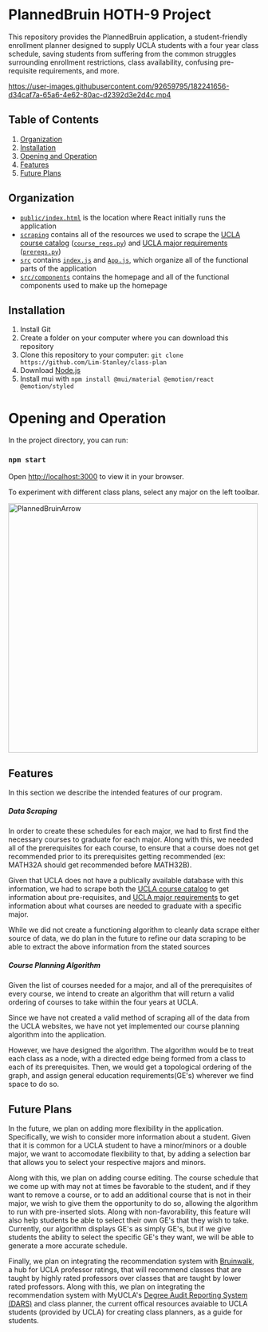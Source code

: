 # PlannedBruin HOTH-9 Project
This repository provides the PlannedBruin application, a student-friendly enrollment planner designed to supply UCLA students with a four year class schedule, saving students from suffering from the common struggles surrounding enrollment restrictions, class availability, confusing pre-requisite requirements, and more.

https://user-images.githubusercontent.com/92659795/182241656-d34caf7a-65a6-4e62-80ac-d2392d3e2d4c.mp4

## Table of Contents
1. [Organization](#organization)
2. [Installation](#installation)
3. [Opening and Operation](#opening-and-operation)
4. [Features](#features)
5. [Future Plans](#future-plans)

## Organization
- [`public/index.html`](public/index.html) is the location where React initially runs the application
- [`scraping`](scraping) contains all of the resources we used to scrape the [UCLA course catalog](https://registrar.ucla.edu/academics/course-descriptions) ([`course_reqs.py`](scraping/course_reqs.py)) and [UCLA major requirements](https://admission.ucla.edu/apply/majors) ([`prereqs.py`](scraping/prereqs.py))
- [`src`](src) contains [`index.js`](src/index.js) and [`App.js`](src/App.js), which organize all of the functional parts of the application
- [`src/components`](src/components) contains the homepage and all of the functional components used to make up the homepage 

## Installation

1. Install Git
2. Create a folder on your computer where you can download this repository
3. Clone this repository to your computer: `git clone https://github.com/Lim-Stanley/class-plan`
4. Download [Node.js](https://nodejs.org/en/)
5. Install mui with `npm install @mui/material @emotion/react @emotion/styled`

# Opening and Operation

In the project directory, you can run:

### `npm start`

Open [http://localhost:3000](http://localhost:3000) to view it in your browser.

To experiment with different class plans, select any major on the left toolbar.

<img width="500" alt="PlannedBruinArrow" src="https://user-images.githubusercontent.com/92659795/182254080-4942cbc3-3e34-47ba-ada2-76af9657ff53.png">


## Features
In this section we describe the intended features of our program.
##### Data Scraping
In order to create these schedules for each major, we had to first find the necessary courses to graduate for each major. Along with this, we needed all of the prerequisites for each course, to ensure that a course does not get recommended prior to its prerequisites getting recommended (ex: MATH32A should get recommended before MATH32B).

Given that UCLA does not have a publically available database with this information, we had to scrape both the [UCLA course catalog](https://registrar.ucla.edu/academics/course-descriptions) to get information about pre-requisites, and [UCLA major requirements](https://admission.ucla.edu/apply/majors) to get information about what courses are needed to graduate with a specific major. 

While we did not create a functioning algorithm to cleanly data scrape either source of data, we do plan in the future to refine our data scraping to be able to extract the above information from the stated sources

##### Course Planning Algorithm
Given the list of courses needed for a major, and all of the prerequisites of every course, we intend to create an algorithm that will return a valid ordering of courses to take within the four years at UCLA.

Since we have not created a valid method of scraping all of the data from the UCLA websites, we have not yet implemented our course planning algorithm into the application.

However, we have designed the algorithm. The algorithm would be to treat each class as a node, with a directed edge being formed from a class to each of its prerequisites. Then, we would get a topological ordering of the graph, and assign general education requirements(GE's) wherever we find space to do so. 
## Future Plans
In the future, we plan on adding more flexibility in the application. Specifically, we wish to consider more information about a student. Given that it is common for a UCLA student to have a minor/minors or a double major, we want to accomodate flexibility to that, by adding a selection bar that allows you to select your respective majors and minors.

Along with this, we plan on adding course editing. The course schedule that we come up with may not at times be favorable to the student, and if they want to remove a course, or to add an additional course that is not in their major, we wish to give them the opportunity to do so, allowing the algorithm to run with pre-inserted slots. Along with non-favorability, this feature will also help students be able to select their own GE's that they wish to take. Currently, our algorithm displays GE's as simply GE's, but if we give students the ability to select the specific GE's they want, we will be able to generate a more accurate schedule.

Finally, we plan on integrating the recommendation system with [Bruinwalk](https://www.bruinwalk.com/), a hub for UCLA professor ratings, that will recommend classes that are taught by highly rated professors over classes that are taught by lower rated professors. Along with this, we plan on integrating the recommendation system with MyUCLA's [Degree Audit Reporting System (DARS)](https://www.seasoasa.ucla.edu/dars/) and class planner, the current offical resources avaiable to UCLA students (provided by UCLA) for creating class planners, as a guide for students.
